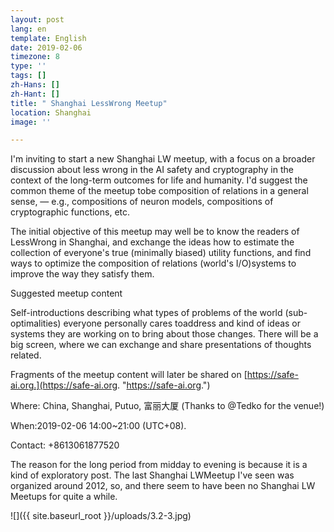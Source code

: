 ```yaml
---
layout: post
lang: en
template: English
date: 2019-02-06
timezone: 8
type: ''
tags: []
zh-Hans: []
zh-Hant: []
title: " Shanghai LessWrong Meetup"
location: Shanghai
image: ''

---
```

I'm inviting to start a new Shanghai LW meetup, with a focus on a broader discussion about less wrong in the AI safety and cryptography in the context of the long-term outcomes for life and humanity. I'd suggest the common theme of the meetup tobe composition of relations in a general sense, — e.g., compositions of neuron models, compositions of cryptographic functions, etc.

The initial objective of this meetup may well be to know the readers of LessWrong in Shanghai, and exchange the ideas how to estimate the collection of everyone's true (minimally biased) utility functions, and find ways to optimize the composition of relations (world's I/O)systems to improve the way they satisfy them.

Suggested meetup content

Self-introductions describing what types of problems of the world (sub-optimalities) everyone personally cares toaddress and kind of ideas or systems they are working on to bring about those changes. There will be a big screen, where we can exchange and share presentations of thoughts related.

Fragments of the meetup content will later be shared on [https://safe-ai.org.](https://safe-ai.org. "https://safe-ai.org.")

Where: China, Shanghai, Putuo, 富丽大厦 (Thanks to @Tedko for the venue!)

When:2019-02-06 14:00\~21:00 (UTC+08).

Contact: +8613061877520

The reason for the long period from midday to evening is because it is a kind of exploratory post. The last Shanghai LWMeetup I've seen was organized around 2012, so, and there seem to have been no Shanghai LW Meetups for quite a while.

![]({{ site.baseurl_root }}/uploads/3.2-3.jpg)